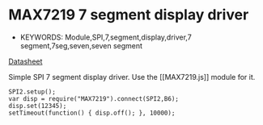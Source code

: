 <!--- Copyright (c) 2013 Gordon Williams, Pur3 Ltd. See the file LICENSE for copying permission. -->
MAX7219 7 segment display driver
=======================

* KEYWORDS: Module,SPI,7,segment,display,driver,7 segment,7seg,seven,seven segment

[Datasheet](/datasheets/MAX7219.pdf)

Simple SPI 7 segment display driver. Use the [[MAX7219.js]] module for it.

```
SPI2.setup();
var disp = require("MAX7219").connect(SPI2,B6);
disp.set(12345);
setTimeout(function() { disp.off(); }, 10000);
```
